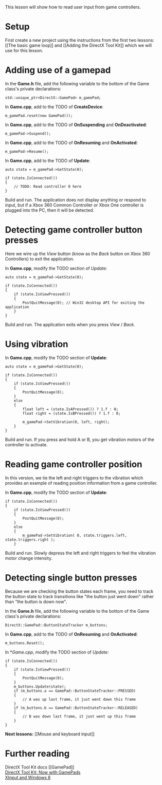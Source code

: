 This lesson will show how to read user input from game controllers.

# Setup
First create a new project using the instructions from the first two lessons: [[The basic game loop]] and
[[Adding the DirectX Tool Kit]] which we will use for this lesson.

# Adding use of a gamepad

In the **Game.h** file, add the following variable to the bottom of the Game class's private declarations:

    std::unique_ptr<DirectX::GamePad> m_gamePad;

In **Game.cpp**, add to the TODO of **CreateDevice**:

    m_gamePad.reset(new GamePad());

In **Game.cpp**, add to the TODO of **OnSuspending** and **OnDeactivated**:

    m_gamePad->Suspend();

In **Game.cpp**, add to the TODO of **OnResuming** and **OnActivated**:

    m_gamePad->Resume();

In **Game.cpp**, add to the TODO of **Update**:

    auto state = m_gamePad->GetState(0);

    if (state.IsConnected())
    {
        // TODO: Read controller 0 here
    }

Build and run. The application does not display anything or respond to input, but if a Xbox 360 Common Controller or Xbox One controller is plugged into the PC, then it will be detected.

# Detecting game controller button presses

Here we wire up the _View_ button (know as the _Back_ button on Xbox 360 Controllers) to exit the application.

In **Game.cpp**, modify the TODO section of *Update*:

    auto state = m_gamePad->GetState(0);

    if (state.IsConnected())
    {
        if (state.IsViewPressed())
        {
            PostQuitMessage(0); // Win32 desktop API for exiting the application
        }
    }

Build and run. The application exits when you press _View_ / _Back_.

# Using vibration

In **Game.cpp**, modify the TODO section of **Update**:

    auto state = m_gamePad->GetState(0);

    if (state.IsConnected())
    {
        if (state.IsViewPressed())
        {
            PostQuitMessage(0);
        }
        else
        {
            float left = (state.IsAPressed()) ? 1.f : 0;
            float right = (state.IsBPressed()) ? 1.f : 0;

            m_gamePad->SetVibration(0, left, right);
        }
    }


Build and run. If you press and hold A or B, you get vibration motors of the controller to activate.

# Reading game controller position

In this version, we tie the left and right triggers to the vibration which provides an example of reading position information from a game controller.

In **Game.cpp**, modify the TODO section of **Update**:

    if (state.IsConnected())
    {
        if (state.IsViewPressed())
        {
            PostQuitMessage(0);
        }
        else
        {
            m_gamePad->SetVibration( 0, state.triggers.left, state.triggers.right );
        }

Build and run. Slowly depress the left and right triggers to feel the vibration motor change intensity.

# Detecting single button presses

Because we are checking the button states each frame, you need to track the button state to track transitions like "the button just went down" rather than "the button is down now".

In the **Game.h** file, add the following variable to the bottom of the Game class's private declarations:

    DirectX::GamePad::ButtonStateTracker m_buttons;

In **Game.cpp**, add to the TODO of **OnResuming** and **OnActivated**:

    m_buttons.Reset();

In **Game.cpp*, modify the TODO section of *Update*:

    if (state.IsConnected())
    {
        if (state.IsViewPressed())
        {
            PostQuitMessage(0);
        }
        m_buttons.Update(state);
        if (m_buttons.a == GamePad::ButtonStateTracker::PRESSED)
        {
            // A was up last frame, it just went down this frame
        }
        if (m_buttons.b == GamePad::ButtonStateTracker::RELEASED)
        {
            // B was down last frame, it just went up this frame
        }
    }

**Next lessons:** [[Mouse and keyboard input]]

# Further reading

DirectX Tool Kit docs [[GamePad]]  
[DirectX Tool Kit: Now with GamePads](http://blogs.msdn.com/b/chuckw/archive/2014/09/05/directx-tool-kit-now-with-gamepads.aspx)  
[XInput and Windows 8](http://blogs.msdn.com/b/chuckw/archive/2012/04/26/xinput-and-windows-8-consumer-preview.aspx)

